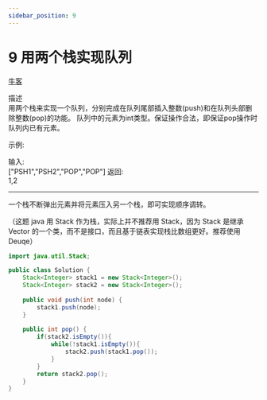 ```yaml
---
sidebar_position: 9
---
```


# 9 用两个栈实现队列

[牛客](https://www.nowcoder.com/practice/54275ddae22f475981afa2244dd448c6)

描述  
用两个栈来实现一个队列，分别完成在队列尾部插入整数(push)和在队列头部删除整数(pop)的功能。 队列中的元素为int类型。保证操作合法，即保证pop操作时队列内已有元素。

示例:

输入:  
["PSH1","PSH2","POP","POP"]
返回:  
1,2

---

一个栈不断弹出元素并将元素压入另一个栈，即可实现顺序调转。

（这题 java 用 Stack 作为栈，实际上并不推荐用 Stack，因为 Stack 是继承 Vector 的一个类，而不是接口，而且基于链表实现栈比数组更好。推荐使用 Deuqe）

~~~java
import java.util.Stack;

public class Solution {
    Stack<Integer> stack1 = new Stack<Integer>();
    Stack<Integer> stack2 = new Stack<Integer>();
    
    public void push(int node) {
        stack1.push(node);
    }
    
    public int pop() {
        if(stack2.isEmpty()){
            while(!stack1.isEmpty()){
                stack2.push(stack1.pop());
            }
        }
        return stack2.pop();
    }
}
~~~
